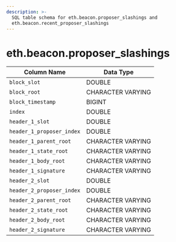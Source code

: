 ```yaml
---
description: >-
  SQL table schema for eth.beacon.proposer_slashings and
  eth.beacon.recent_proposer_slashings
---
```


# eth.beacon.proposer\_slashings

| Column Name               | Data Type         |
| ------------------------- | ----------------- |
| `block_slot`              | DOUBLE            |
| `block_root`              | CHARACTER VARYING |
| `block_timestamp`         | BIGINT            |
| `index`                   | DOUBLE            |
| `header_1_slot`           | DOUBLE            |
| `header_1_proposer_index` | DOUBLE            |
| `header_1_parent_root`    | CHARACTER VARYING |
| `header_1_state_root`     | CHARACTER VARYING |
| `header_1_body_root`      | CHARACTER VARYING |
| `header_1_signature`      | CHARACTER VARYING |
| `header_2_slot`           | DOUBLE            |
| `header_2_proposer_index` | DOUBLE            |
| `header_2_parent_root`    | CHARACTER VARYING |
| `header_2_state_root`     | CHARACTER VARYING |
| `header_2_body_root`      | CHARACTER VARYING |
| `header_2_signature`      | CHARACTER VARYING |
